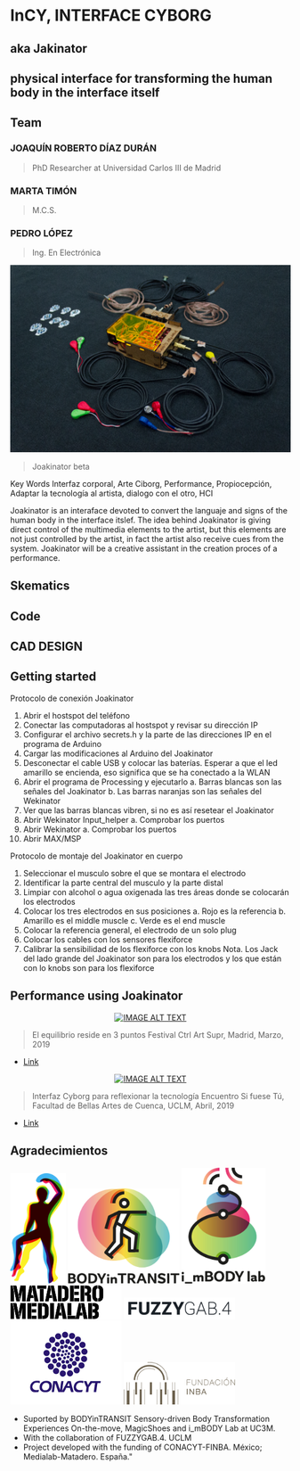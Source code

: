 # InCY, INTERFACE CYBORG

## aka Jakinator

## physical interface for transforming the human body in the interface itself

## Team

### JOAQUÍN ROBERTO DÍAZ DURÁN

> PhD Researcher at Universidad Carlos III de Madrid

### MARTA TIMÓN

> M.C.S.

### PEDRO LÓPEZ

> Ing. En Electrónica

<img src="assets/joaquin-diaz-duran-joakinator.png" width="900">

> Joakinator beta

Key Words
Interfaz corporal, Arte Ciborg, Performance, Propiocepción, Adaptar la tecnología al artista, dialogo con el otro, HCI

Joakinator is an interaface devoted to convert the languaje and signs of the human body in the interface itslef. The idea behind Joakinator is giving direct control of the multimedia elements to the artist, but this elements are not just controlled by the artist, in fact the artist also receive cues from the system. Joakinator will be a creative assistant in the creation proces of a performance.

## Skematics

## Code

## CAD DESIGN

## Getting started

Protocolo de conexión Joakinator

1. Abrir el hostspot del teléfono
2. Conectar las computadoras al hostspot y revisar su dirección IP
3. Configurar el archivo secrets.h y la parte de las direcciones IP en el programa de Arduino
4. Cargar las modificaciones al Arduino del Joakinator
5. Desconectar el cable USB y colocar las baterías. Esperar a que el led amarillo se encienda, eso significa que se ha conectado a la WLAN
6. Abrir el programa de Processing y ejecutarlo
   a. Barras blancas son las señales del Joakinator
   b. Las barras naranjas son las señales del Wekinator
7. Ver que las barras blancas vibren, si no es así resetear el Joakinator
8. Abrir Wekinator Input_helper
   a. Comprobar los puertos
9. Abrir Wekinator
   a. Comprobar los puertos
10. Abrir MAX/MSP

Protocolo de montaje del Joakinator en cuerpo

1. Seleccionar el musculo sobre el que se montara el electrodo
2. Identificar la parte central del musculo y la parte distal
3. Limpiar con alcohol o agua oxigenada las tres áreas donde se colocarán los electrodos
4. Colocar los tres electrodos en sus posiciones
   a. Rojo es la referencia
   b. Amarillo es el middle muscle
   c. Verde es el end muscle
5. Colocar la referencia general, el electrodo de un solo plug
6. Colocar los cables con los sensores flexiforce
7. Calibrar la sensibilidad de los flexiforce con los knobs
   Nota. Los Jack del lado grande del Joakinator son para los electrodos y los que están con lo knobs son para los flexiforce

## Performance using Joakinator

<div align="center">
  <a href="https://www.youtube.com/watch?v=s2cA5sRCxRI">
   <img src="https://img.youtube.com/vi/s2cA5sRCxRI/0.jpg" alt="IMAGE ALT TEXT">
  </a>
</div>

> El equilibrio reside en 3 puntos
> Festival Ctrl Art Supr, Madrid, Marzo, 2019

- [Link](https://arterobotico.com/el-equilibrio-reside-en-3-puntos/)

<div align="center">
  <a href="https://www.youtube.com/watch?v=6gCIS4RPDEY">
   <img src="https://img.youtube.com/vi/6gCIS4RPDEY/0.jpg" alt="IMAGE ALT TEXT">
  </a>
</div>

> Interfaz Cyborg para reflexionar la tecnología
> Encuentro Si fuese Tú, Facultad de Bellas Artes de Cuenca, UCLM, Abril, 2019

- [Link](https://arterobotico.com/interfaz-ciborg-para-reflexionar-la-tecnologia/)

## Agradecimientos

<img src="./assets/Logo_mini_Body.png" width="100"> 
<img src="./assets/BODYinTRANSIT_logo.jpg" width="200"> 
<img src="./assets/I_mBODYlab_logo.jpg" width="150">
<img src="./assets/logotipo_medialab.jpg" width="200">
<img src="./assets/Marca-FuzzyGab.png" width="200">
<img src="./assets/conacyt-logo.png" width="200">
<img src="./assets/becas-inba-conacyt-posgrado.png" width="200">


- Suported by BODYinTRANSIT Sensory-driven Body Transformation Experiences On-the-move, MagicShoes and i_mBODY Lab at UC3M.
- With the collaboration of FUZZYGAB.4. UCLM
- Project developed with the funding of CONACYT-FINBA. México; Medialab-Matadero. España."